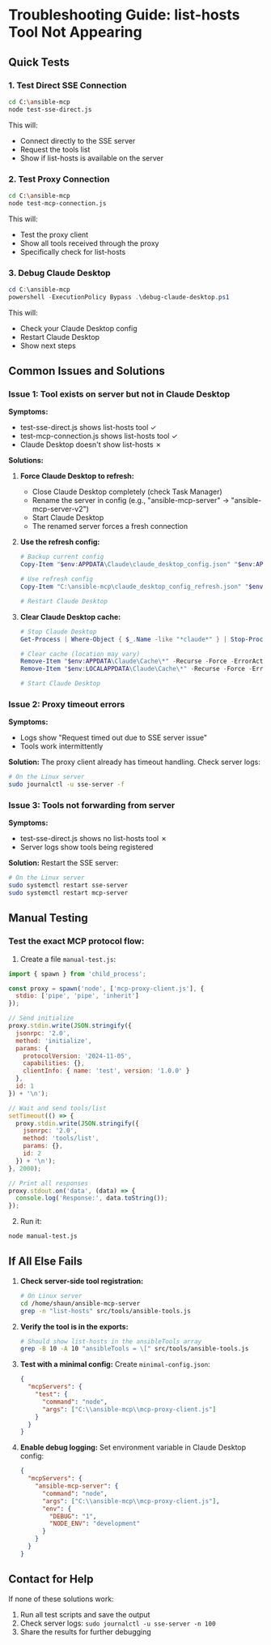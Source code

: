# Troubleshooting Guide: list-hosts Tool Not Appearing

## Quick Tests

### 1. Test Direct SSE Connection
```bash
cd C:\ansible-mcp
node test-sse-direct.js
```

This will:
- Connect directly to the SSE server
- Request the tools list
- Show if list-hosts is available on the server

### 2. Test Proxy Connection
```bash
cd C:\ansible-mcp
node test-mcp-connection.js
```

This will:
- Test the proxy client
- Show all tools received through the proxy
- Specifically check for list-hosts

### 3. Debug Claude Desktop
```powershell
cd C:\ansible-mcp
powershell -ExecutionPolicy Bypass .\debug-claude-desktop.ps1
```

This will:
- Check your Claude Desktop config
- Restart Claude Desktop
- Show next steps

## Common Issues and Solutions

### Issue 1: Tool exists on server but not in Claude Desktop

**Symptoms:**
- test-sse-direct.js shows list-hosts tool ✓
- test-mcp-connection.js shows list-hosts tool ✓  
- Claude Desktop doesn't show list-hosts ✗

**Solutions:**

1. **Force Claude Desktop to refresh:**
   - Close Claude Desktop completely (check Task Manager)
   - Rename the server in config (e.g., "ansible-mcp-server" → "ansible-mcp-server-v2")
   - Start Claude Desktop
   - The renamed server forces a fresh connection

2. **Use the refresh config:**
   ```powershell
   # Backup current config
   Copy-Item "$env:APPDATA\Claude\claude_desktop_config.json" "$env:APPDATA\Claude\claude_desktop_config.backup.json"
   
   # Use refresh config
   Copy-Item "C:\ansible-mcp\claude_desktop_config_refresh.json" "$env:APPDATA\Claude\claude_desktop_config.json"
   
   # Restart Claude Desktop
   ```

3. **Clear Claude Desktop cache:**
   ```powershell
   # Stop Claude Desktop
   Get-Process | Where-Object { $_.Name -like "*claude*" } | Stop-Process -Force
   
   # Clear cache (location may vary)
   Remove-Item "$env:APPDATA\Claude\Cache\*" -Recurse -Force -ErrorAction SilentlyContinue
   Remove-Item "$env:LOCALAPPDATA\Claude\Cache\*" -Recurse -Force -ErrorAction SilentlyContinue
   
   # Start Claude Desktop
   ```

### Issue 2: Proxy timeout errors

**Symptoms:**
- Logs show "Request timed out due to SSE server issue"
- Tools work intermittently

**Solution:**
The proxy client already has timeout handling. Check server logs:
```bash
# On the Linux server
sudo journalctl -u sse-server -f
```

### Issue 3: Tools not forwarding from server

**Symptoms:**
- test-sse-direct.js shows no list-hosts tool ✗
- Server logs show tools being registered

**Solution:**
Restart the SSE server:
```bash
# On the Linux server
sudo systemctl restart sse-server
sudo systemctl restart mcp-server
```

## Manual Testing

### Test the exact MCP protocol flow:

1. Create a file `manual-test.js`:
```javascript
import { spawn } from 'child_process';

const proxy = spawn('node', ['mcp-proxy-client.js'], {
  stdio: ['pipe', 'pipe', 'inherit']
});

// Send initialize
proxy.stdin.write(JSON.stringify({
  jsonrpc: '2.0',
  method: 'initialize',
  params: {
    protocolVersion: '2024-11-05',
    capabilities: {},
    clientInfo: { name: 'test', version: '1.0.0' }
  },
  id: 1
}) + '\n');

// Wait and send tools/list
setTimeout(() => {
  proxy.stdin.write(JSON.stringify({
    jsonrpc: '2.0',
    method: 'tools/list',
    params: {},
    id: 2
  }) + '\n');
}, 2000);

// Print all responses
proxy.stdout.on('data', (data) => {
  console.log('Response:', data.toString());
});
```

2. Run it:
```bash
node manual-test.js
```

## If All Else Fails

1. **Check server-side tool registration:**
   ```bash
   # On Linux server
   cd /home/shaun/ansible-mcp-server
   grep -n "list-hosts" src/tools/ansible-tools.js
   ```

2. **Verify the tool is in the exports:**
   ```bash
   # Should show list-hosts in the ansibleTools array
   grep -B 10 -A 10 "ansibleTools = \[" src/tools/ansible-tools.js
   ```

3. **Test with a minimal config:**
   Create `minimal-config.json`:
   ```json
   {
     "mcpServers": {
       "test": {
         "command": "node",
         "args": ["C:\\ansible-mcp\\mcp-proxy-client.js"]
       }
     }
   }
   ```

4. **Enable debug logging:**
   Set environment variable in Claude Desktop config:
   ```json
   {
     "mcpServers": {
       "ansible-mcp-server": {
         "command": "node",
         "args": ["C:\\ansible-mcp\\mcp-proxy-client.js"],
         "env": {
           "DEBUG": "1",
           "NODE_ENV": "development"
         }
       }
     }
   }
   ```

## Contact for Help

If none of these solutions work:
1. Run all test scripts and save the output
2. Check server logs: `sudo journalctl -u sse-server -n 100`
3. Share the results for further debugging